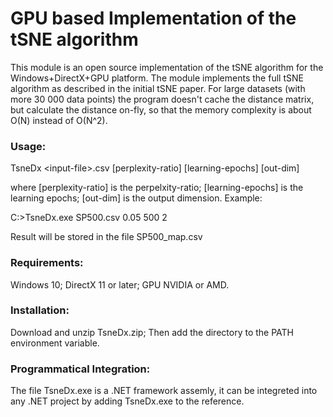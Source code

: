
# GPU based Implementation of the tSNE algorithm

This module is an open source implementation of the tSNE algorithm for the Windows+DirectX+GPU platform. The module implements the full tSNE algorithm as described in the initial tSNE paper. For large datasets (with more 30 000 data points) the program doesn't cache the distance matrix, but calculate the distance on-fly, so that the memory complexity is about O(N) instead of O(N^2). 

### Usage:
  
  TsneDx &lt;input-file&gt;.csv [perplexity-ratio]  [learning-epochs]  [out-dim]
  
  where [perplexity-ratio] is the perpelxity-ratio; [learning-epochs] is the learning epochs; [out-dim] is the output dimension. Example:
  
  C:&gt;TsneDx.exe SP500.csv 0.05 500 2

  Result will be stored in the file SP500_map.csv

### Requirements:
  Windows 10; DirectX 11 or later; GPU NVIDIA or AMD.

### Installation:
  Download and unzip TsneDx.zip; Then add the directory to the PATH environment variable. 

### Programmatical Integration:
  The file TsneDx.exe is a .NET framework assemly, it can be integreted into any .NET project by adding TsneDx.exe to the reference. 
